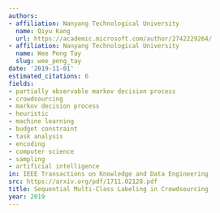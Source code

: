 ```yaml
---
authors:
- affiliation: Nanyang Technological University
  name: Qiyu Kang
  url: https://academic.microsoft.com/author/2742229264/
- affiliation: Nanyang Technological University
  name: Wee Peng Tay
  slug: wee_peng_tay
date: '2019-11-01'
estimated_citations: 6
fields:
- partially observable markov decision process
- crowdsourcing
- markov decision process
- heuristic
- machine learning
- budget constraint
- task analysis
- encoding
- computer science
- sampling
- artificial intelligence
in: IEEE Transactions on Knowledge and Data Engineering
src: https://arxiv.org/pdf/1711.02128.pdf
title: Sequential Multi-Class Labeling in Crowdsourcing
year: 2019
---
```

